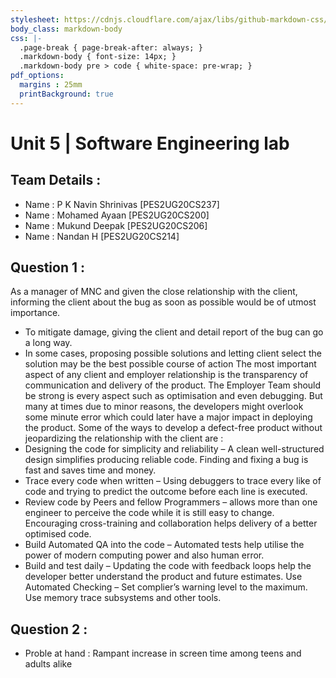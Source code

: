 ```yaml
---
stylesheet: https://cdnjs.cloudflare.com/ajax/libs/github-markdown-css/2.10.0/github-markdown.min.css
body_class: markdown-body
css: |-
  .page-break { page-break-after: always; }
  .markdown-body { font-size: 14px; }
  .markdown-body pre > code { white-space: pre-wrap; }
pdf_options:
  margins : 25mm
  printBackground: true
---
```

# Unit 5 | Software Engineering lab 

## Team Details : 
- Name : P K Navin Shrinivas [PES2UG20CS237]
- Name : Mohamed Ayaan [PES2UG20CS200]
- Name : Mukund Deepak [PES2UG20CS206]
- Name : Nandan H [PES2UG20CS214]

## Question 1 : 

As a manager of MNC and given the close relationship with the client, informing the client about the bug as soon as possible would be of utmost importance.

- To mitigate damage, giving the client and detail report of the bug can go a long way.
- In some cases, proposing possible solutions and letting client select the solution may be the best possible course of action
	The most important aspect of any client and employer relationship is the transparency of communication and delivery of the product. The Employer Team should be strong is every aspect such as optimisation and even debugging. But many at times due to minor reasons, the developers might overlook some minute error which could later have a major impact in deploying the product. Some of the ways to develop a defect-free product without jeopardizing the relationship with the client are : 
- Designing the code for simplicity and reliability – A clean well-structured design simplifies producing reliable code. Finding and fixing a bug is fast and saves time and money.
- Trace every code when written – Using debuggers to trace every like of code and trying to predict the outcome before each line is executed.
- Review code by Peers and fellow Programmers – allows more than one engineer to perceive the code while it is still easy to change. Encouraging cross-training and collaboration helps delivery of a better optimised code.
- Build Automated QA into the code – Automated tests help utilise the power of modern computing power and also human error.
- Build and test daily – Updating the code with feedback loops help the developer better understand the product and future estimates.
Use Automated Checking – Set complier’s warning level to the maximum. Use memory trace subsystems and other tools.

## Question 2 :

- Proble at hand : Rampant increase in screen time among teens and adults alike
